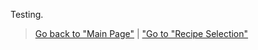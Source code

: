 Testing.

> [Go back to "Main Page"](../rice.md) | ["Go to "Recipe Selection"](../Recipes/Recipe_Selection.md)
